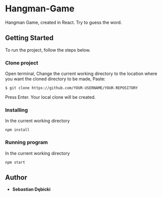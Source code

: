 
# Hangman-Game

Hangman Game, created in React. 
Try to guess the word.

## Getting Started

To run the project, follow the steps below.

### Clone project

Open terminal,
Change the current working directory to the location where you want the cloned directory to be made,
Paste:
```
$ git clone https://github.com/YOUR-USERNAME/YOUR-REPOSITORY
```
Press Enter. Your local clone will be created.

### Installing

In the current working directory

```
npm install
```

### Running program

In the current working directory

```
npm start
```



## Author

* **Sebastian Dębicki** 
